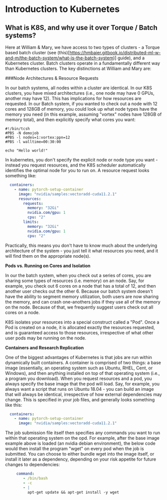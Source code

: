 # Introduction to Kubernetes

## What is K8S, and why use it over Torque / Batch systems?

Here at William & Mary, we have access to two types of clusters - a Torque based batch cluster (see (this)[https://hmbaier.gitbook.io/distributed-ml-w-and-m/the-batch-system/what-is-the-batch-system)] guide), and a Kubernetes cluster.  Batch clusters operate in a fundamentally different way than Kubernetes clusters.  The key distinctions at William and Mary are:

###Node Architectures & Resource Requests

In our batch systems, all nodes within a cluster are identical.  In our K8S clusters, you have mixed architectures (i.e., one node may have 0 GPUs, another may have 12).  This has implications for how resources are requested.  In our Batch system, if you wanted to check out a node with 12 cores and 128GB of memory, you could look up what node types have the memory you need (in this example, assuming "vortex" nodes have 128GB of memory total), and then explicitly specify what cores you want:
```
#!/bin/tcsh
#PBS -N demojob
#PBS -l nodes=1:vortex:ppn=12
#PBS -l walltime=00:30:00

echo "Hello world!"
```

In kubernetes, you don't specify the explicit node or node type you want - instead you request resources, and the K8S scheduler automatically identifies the optimal node for you to run on.  A resource request looks something like:
```yaml
  containers:
    - name: pytorch-setup-container
      image: "nvidia/samples:vectoradd-cuda11.2.1"
      resources:
        requests:
          memory: "32Gi"
          nvidia.com/gpu: 1
          cpu: "2"
        limits:
          memory: "32Gi"
          nvidia.com/gpu: 1
          cpu: "2"
```
Practically, this means you don't have to know much about the underlying architecture of the system - you just tell it what resources you need, and it will find them on the appropriate node(s).



**Pods vs. Running on Cores and Isolation**

In our the batch system, when you check out a series of cores, you are sharing some types of resources (i.e. memory) on an node.  Say, for example, you check out 6 cores on a node that has a total of 12, and then another user checks out the other 6.  Because our batch system doesn't have the ability to segment memory utilization, both users are now sharing the memory, and can crash one-anothers jobs if they use all of the memory on the node.  Because of that, we frequently suggest users check out all cores on a node.

K8S isolates your resources into a special construct called a "Pod".  Once a Pod is created on a node, it is allocated exactly the resources requested, and is guaranteed access to those resources, irrespective of what other user pods may be running on the node.  



**Containers and Research Replication**

One of the biggest advantages of Kubernetes is that jobs are run within dynamically built containers.  A container is comprised of two things: a base image (essentially, an operating system such as Ubuntu, RHEL, Cent, or Windows), and then anything installed on top of that operating system (i.e., a program you download).  When you request resources and a pod, you always specify the base image that the pod will load.  Say, for example, you always want a script that runs on Ubuntu 18.04 - you can build an image that will always be identical, irrespective of how external dependencies may change.  This is specified in your job files, and generally looks something like this:
```yaml
  containers:
    - name: pytorch-setup-container
      image: "nvidia/samples:vectoradd-cuda11.2.1"
```

The job submission file itself then specifies any commands you want to run within that operating system on the opd.  For example, after the base image example above is loaded (an nvidia debian environment), the below code would then install the program "wget" on every pod when the job is submitted.  You can choose to either bundle wget into the image itself, or install it later as a dependency, depending on your risk appetite for future changes to dependencies:
```yaml
     command:
        - /bin/bash
        - -c
        - |
          apt-get update && apt-get install -y wget 
```
